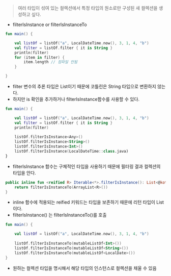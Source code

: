 > 여러 타입이 섞여 있는 컬렉션에서 특정 타입의 원소로만 구성된 새 컬렉션을 생성하고 싶다.
>
- filterIsInstance or filterIsInstanceTo

```kotlin
fun main() {

    val listOf = listOf("a", LocalDateTime.now(), 3, 1, 4, "b")
    val filter = listOf.filter { it is String }
    println(filter)
    for (item in filter) {
        item.length // 컴파일 안됨
    }

}
```

- filter 변수의 추론 타입은 List<Any>이기 때문에 코틀린은 String 타입으로 변환하지 않는다.
- 하지만 is 확인을 추가하거나 filterIsInstance함수를 사용할 수 있다.

```kotlin
fun main() {

    val listOf = listOf("a", LocalDateTime.now(), 3, 1, 4, "b")
    val filter = listOf.filter { it is String }
    println(filter)
    
    listOf.filterIsInstance<Any>()
    listOf.filterIsInstance<String>()
    listOf.filterIsInstance<Int>()
    listOf.filterIsInstance(LocalDateTime::class.java)
}
```

- filterIsInstance 함수는 구체적인 타입을 사용하기 때문에 필터링 결과 컬렉션의 타입을 안다.

```kotlin
public inline fun <reified R> Iterable<*>.filterIsInstance(): List<@kotlin.internal.NoInfer R> {
    return filterIsInstanceTo(ArrayList<R>())
}
```

- inline 함수에 적용되는 reified 키워드는 타입을 보존하기 때문에 리턴 타입이 List<R>이다.
- filterIsInstance() 는 filterIsInstanceTo()를 호출

```kotlin
fun main() {

    val listOf = listOf("a", LocalDateTime.now(), 3, 1, 4, "b")
    
    listOf.filterIsInstanceTo(mutableListOf<Int>())
    listOf.filterIsInstanceTo(mutableListOf<String>())
    listOf.filterIsInstanceTo(mutableListOf<LocalDate>())
}
```

- 원하는 컬렉션 타입을 명시해서 해당 타입의 인스턴스로 컬렉션을 채울 수 있음